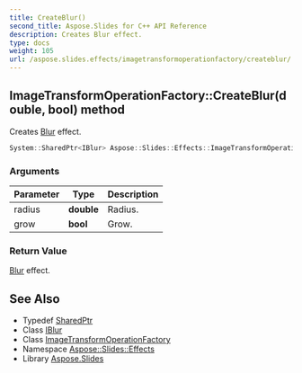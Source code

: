```yaml
---
title: CreateBlur()
second_title: Aspose.Slides for C++ API Reference
description: Creates Blur effect.
type: docs
weight: 105
url: /aspose.slides.effects/imagetransformoperationfactory/createblur/
---
```

## ImageTransformOperationFactory::CreateBlur(double, bool) method


Creates [Blur](../../blur/) effect.

```cpp
System::SharedPtr<IBlur> Aspose::Slides::Effects::ImageTransformOperationFactory::CreateBlur(double radius, bool grow) override
```


### Arguments

| Parameter | Type | Description |
| --- | --- | --- |
| radius | **double** | Radius. |
| grow | **bool** | Grow. |

### Return Value

[Blur](../../blur/) effect.

## See Also

* Typedef [SharedPtr](../../../system/sharedptr/)
* Class [IBlur](../../iblur/)
* Class [ImageTransformOperationFactory](../)
* Namespace [Aspose::Slides::Effects](../../)
* Library [Aspose.Slides](../../../)